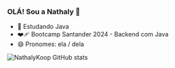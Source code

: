 ### OLÁ! Sou a Nathaly 👋

- 🌱 Estudando Java
- :mending_heart:  Bootcamp Santander 2024 - Backend com Java
- 😄 Pronomes: ela / dela

![NathalyKoop GitHub stats](https://github-readme-stats.vercel.app/api?username=NathalyKoop&show_icons=true&theme=ambient_gradient)
